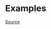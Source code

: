 


# Examples


[Source](http://www.rubydoc.info/gems/rubocop/RuboCop/Cop/Layout/InitialIndentation)